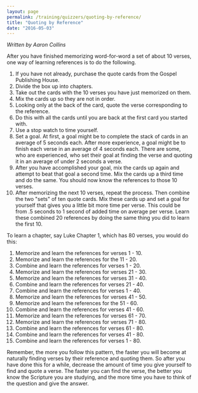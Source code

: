 ```yaml
---
layout: page
permalink: /training/quizzers/quoting-by-reference/
title: "Quoting by Reference"
date: "2016-05-03"
---
```


_Written by Aaron Collins_

After you have finished memorizing word-for-word a set of about 10 verses, one way of learning references is to do the following.

1. If you have not already, purchase the quote cards from the Gospel Publishing House.
2. Divide the box up into chapters.
3. Take out the cards with the 10 verses you have just memorized on them.
4. Mix the cards up so they are not in order.
5. Looking only at the back of the card, quote the verse corresponding to the reference.
6. Do this with all the cards until you are back at the first card you started with.
7. Use a stop watch to time yourself.
8. Set a goal. At first, a goal might be to complete the stack of cards in an average of 5 seconds each. After more experience, a goal might be to finish each verse in an average of 4 seconds each. There are some, who are experienced, who set their goal at finding the verse and quoting it in an average of under 2 seconds a verse.
9. After you have accomplished your goal, mix the cards up again and attempt to beat that goal a second time. Mix the cards up a third time and do the same. You should now know the references to those 10 verses.
10. After memorizing the next 10 verses, repeat the process. Then combine the two "sets" of ten quote cards. Mix these cards up and set a goal for yourself that gives you a little bit more time per verse. This could be from .5 seconds to 1 second of added time on average per verse. Learn these combined 20 references by doing the same thing you did to learn the first 10.

To learn a chapter, say Luke Chapter 1, which has 80 verses, you would do this:

1. Memorize and learn the references for verses 1 - 10.
2. Memorize and learn the references for the 11 - 20.
3. Combine and learn the references for verses 1 - 20.
4. Memorize and learn the references for verses 21 - 30.
5. Memorize and learn the references for verses 31 - 40.
6. Combine and learn the references for verses 21 - 40.
7. Combine and learn the references for verses 1 - 40.
8. Memorize and learn the references for verses 41 - 50.
9. Memorize and learn the references for the 51 - 60.
10. Combine and learn the references for verses 41 - 60.
11. Memorize and learn the references for verses 61 - 70.
12. Memorize and learn the references for verses 71 - 80.
13. Combine and learn the references for verses 61 - 80.
14. Combine and learn the references for verses 41 - 80.
15. Combine and learn the references for verses 1 - 80.

Remember, the more you follow this pattern, the faster you will become at naturally finding verses by their reference and quoting them. So after you have done this for a while, decrease the amount of time you give yourself to find and quote a verse. The faster you can find the verse, the better you know the Scripture you are studying, and the more time you have to think of the question and give the answer.
